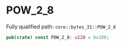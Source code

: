 # POW_2_8

Fully qualified path: `core::bytes_31::POW_2_8`

```rust
pub(crate) const POW_2_8: u128 = 0x100;
```


